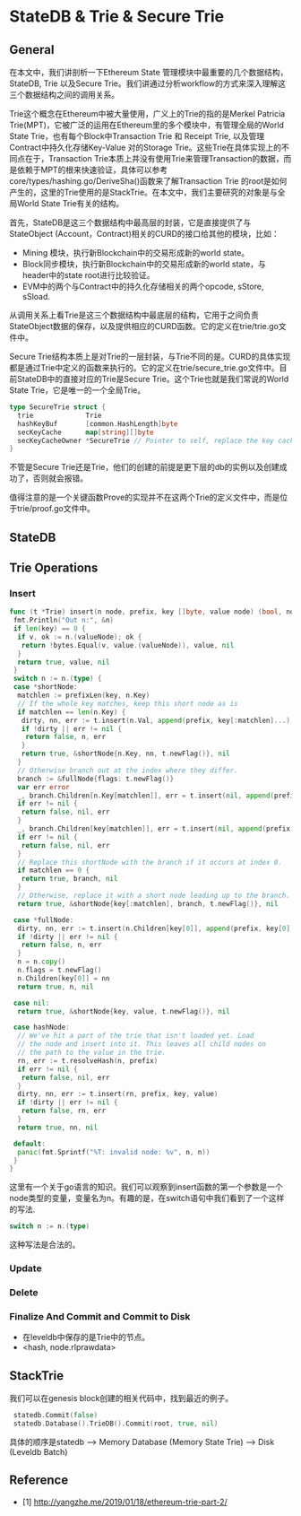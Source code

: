# StateDB & Trie & Secure Trie

## General

在本文中，我们讲剖析一下Ethereum State 管理模块中最重要的几个数据结构，StateDB, Trie 以及Secure Trie。我们讲通过分析workflow的方式来深入理解这三个数据结构之间的调用关系。

Trie这个概念在Ethereum中被大量使用，广义上的Trie的指的是Merkel Patricia Trie(MPT)，它被广泛的运用在Ethereum里的多个模块中，有管理全局的World State Trie，也有每个Block中Transaction Trie 和 Receipt Trie, 以及管理Contract中持久化存储Key-Value 对的Storage Trie。这些Trie在具体实现上的不同点在于，Transaction Trie本质上并没有使用Trie来管理Transaction的数据，而是依赖于MPT的根来快速验证，具体可以参考core/types/hashing.go/DeriveSha()函数来了解Transaction Trie 的root是如何产生的，这里的Trie使用的是StackTrie。在本文中，我们主要研究的对象是与全局World State Trie有关的结构。

首先，StateDB是这三个数据结构中最高层的封装，它是直接提供了与StateObject (Account，Contract)相关的CURD的接口给其他的模块，比如：

- Mining 模块，执行新Blockchain中的交易形成新的world state。
- Block同步模块，执行新Blockchain中的交易形成新的world state，与header中的state root进行比较验证。
- EVM中的两个与Contract中的持久化存储相关的两个opcode, sStore, sSload.

从调用关系上看Trie是这三个数据结构中最底层的结构，它用于之间负责StateObject数据的保存，以及提供相应的CURD函数。它的定义在trie/trie.go文件中。

Secure Trie结构本质上是对Trie的一层封装，与Trie不同的是。CURD的具体实现都是通过Trie中定义的函数来执行的。它的定义在trie/secure_trie.go文件中。目前StateDB中的直接对应的Trie是Secure Trie。这个Trie也就是我们常说的World State Trie，它是唯一的一个全局Trie。

```go
type SecureTrie struct {
  trie             Trie
  hashKeyBuf       [common.HashLength]byte
  secKeyCache      map[string][]byte
  secKeyCacheOwner *SecureTrie // Pointer to self, replace the key cache on mismatch
}
```

不管是Secure Trie还是Trie，他们的创建的前提是更下层的db的实例以及创建成功了，否则就会报错。

值得注意的是一个关键函数Prove的实现并不在这两个Trie的定义文件中，而是位于trie/proof.go文件中。

## StateDB

## Trie Operations

### Insert

```go
func (t *Trie) insert(n node, prefix, key []byte, value node) (bool, node, error) {
 fmt.Println("Out n:", &n)
 if len(key) == 0 {
  if v, ok := n.(valueNode); ok {
   return !bytes.Equal(v, value.(valueNode)), value, nil
  }
  return true, value, nil
 }
 switch n := n.(type) {
 case *shortNode:
  matchlen := prefixLen(key, n.Key)
  // If the whole key matches, keep this short node as is
  if matchlen == len(n.Key) {
   dirty, nn, err := t.insert(n.Val, append(prefix, key[:matchlen]...), key[matchlen:], value)
   if !dirty || err != nil {
    return false, n, err
   }
   return true, &shortNode{n.Key, nn, t.newFlag()}, nil
  }
  // Otherwise branch out at the index where they differ.
  branch := &fullNode{flags: t.newFlag()}
  var err error
  _, branch.Children[n.Key[matchlen]], err = t.insert(nil, append(prefix, n.Key[:matchlen+1]...), n.Key[matchlen+1:], n.Val)
  if err != nil {
   return false, nil, err
  }
  _, branch.Children[key[matchlen]], err = t.insert(nil, append(prefix, key[:matchlen+1]...), key[matchlen+1:], value)
  if err != nil {
   return false, nil, err
  }
  // Replace this shortNode with the branch if it occurs at index 0.
  if matchlen == 0 {
   return true, branch, nil
  }
  // Otherwise, replace it with a short node leading up to the branch.
  return true, &shortNode{key[:matchlen], branch, t.newFlag()}, nil

 case *fullNode:
  dirty, nn, err := t.insert(n.Children[key[0]], append(prefix, key[0]), key[1:], value)
  if !dirty || err != nil {
   return false, n, err
  }
  n = n.copy()
  n.flags = t.newFlag()
  n.Children[key[0]] = nn
  return true, n, nil

 case nil:
  return true, &shortNode{key, value, t.newFlag()}, nil

 case hashNode:
  // We've hit a part of the trie that isn't loaded yet. Load
  // the node and insert into it. This leaves all child nodes on
  // the path to the value in the trie.
  rn, err := t.resolveHash(n, prefix)
  if err != nil {
   return false, nil, err
  }
  dirty, nn, err := t.insert(rn, prefix, key, value)
  if !dirty || err != nil {
   return false, rn, err
  }
  return true, nn, nil

 default:
  panic(fmt.Sprintf("%T: invalid node: %v", n, n))
 }
}
```

这里有一个关于go语言的知识。我们可以观察到insert函数的第一个参数是一个node类型的变量，变量名为n。有趣的是，在switch语句中我们看到了一个这样的写法.

```go
switch n := n.(type)
```

这种写法是合法的。

### Update

### Delete

### Finalize And Commit and Commit to Disk

- 在leveldb中保存的是Trie中的节点。
- <hash, node.rlprawdata>

## StackTrie

我们可以在genesis block创建的相关代码中，找到最近的例子。

```go
 statedb.Commit(false)
 statedb.Database().TrieDB().Commit(root, true, nil)
```

具体的顺序是statedb --> Memory Database (Memory State Trie) --> Disk (Leveldb Batch)

## Reference

- [1] <http://yangzhe.me/2019/01/18/ethereum-trie-part-2/>

